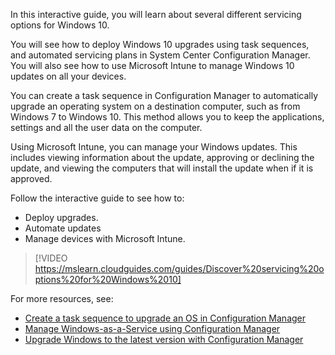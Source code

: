 In this interactive guide, you will learn about several different servicing options for Windows 10.

You will see how to deploy Windows 10 upgrades using task sequences, and automated servicing plans in System Center Configuration Manager. You will also see how to use Microsoft Intune to manage Windows 10 updates on all your devices.

You can create a task sequence in Configuration Manager to automatically upgrade an operating system on a destination computer, such as from Windows 7 to Windows 10. This method allows you to keep the applications, settings and all the user data on the computer.

Using Microsoft Intune, you can manage your Windows updates. This includes viewing information about the update, approving or declining the update, and viewing the computers that will install the update when if it is approved.

Follow the interactive guide to see how to:

- Deploy upgrades.
- Automate updates
- Manage devices with Microsoft Intune.

> [!VIDEO https://mslearn.cloudguides.com/guides/Discover%20servicing%20options%20for%20Windows%2010]

For more resources, see:

- [Create a task sequence to upgrade an OS in Configuration Manager](/mem/configmgr/osd/deploy-use/create-a-task-sequence-to-upgrade-an-operating-system)
- [Manage Windows-as-a-Service using Configuration Manager](/mem/configmgr/osd/deploy-use/manage-windows-as-a-service)
- [Upgrade Windows to the latest version with Configuration Manager](/mem/configmgr/osd/deploy-use/upgrade-windows-to-the-latest-version)
